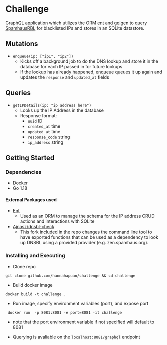 # Challenge

GraphQL application which utilizes the ORM [ent](https://entgo.io/) and [gqlgen](https://gqlgen.com/) to query [SpamhausRBL](https://www.spamhaus.org/) for blacklisted IPs and stores in an SQLite datastore.

## Mutations
- `enqueue(ip: ["ip1", "ip2"])`
  - Kicks off a background job to do the DNS lookup and store it in the database for each IP passed in for future lookups
  - If the lookup has already happened, enqueue queues it up again and updates the `response` and `updated_at` fields

## Queries
- `getIPDetails(ip: "ip address here")`
  - Looks up the IP Address in the database
  - Response format:
    - `uuid` ID
    - `created_at` time
    - `updated_at` time
    - `response_code` string
    - `ip_address` string

## Getting Started

### Dependencies

* Docker
* Go 1.18

#### External Packages used
- [Ent](https://entgo.io/) 
  - Used as an ORM to manage the schema for the IP address CRUD actions and interactions with SQLite
- [Ajnasz/dnsbl-check](github.com/Ajnasz/dnsbl-check)
  - This fork included in the repo changes the command line tool to have exported functions that can be used as a dependency to look up DNSBL using a provided provider (e.g. zen.spamhaus.org).

### Installing and Executing

- Clone repo
```
git clone github.com/hannahapuan/challenge && cd challenge
```

- Build docker image
```
docker build -t challenge .
```

- Run image, specify environment variables (port), and expose port
```
 docker run  -p 8081:8081 -e port=8081 -it challenge

```
* note that the port environment variable if not specified will default to 8081

- Querying is avaliable on the `localhost:8081/graphql` endpoint

